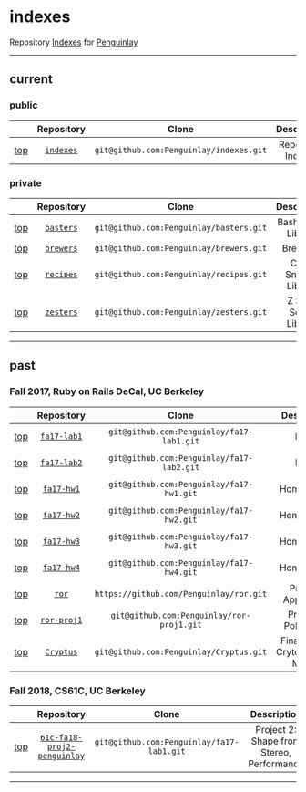 # indexes
Repository [Indexes](https://github.com/Penguinlay/indexes) for [Penguinlay](https://github.com/Penguinlay)

---

## current

### public
|                 | Repository                                         | Clone                                   | Description            |
|:---------------:|:--------------------------------------------------:|:---------------------------------------:|:----------------------:|
| [top](#indexes) | [`indexes`](https://github.com/Penguinlay/indexes) | `git@github.com:Penguinlay/indexes.git` | Repository Indexes     |

### private
|                 | Repository                                         | Clone                                   | Description            |
|:---------------:|:--------------------------------------------------:|:---------------------------------------:|:----------------------:|
| [top](#indexes) | [`basters`](https://github.com/Penguinlay/basters) | `git@github.com:Penguinlay/basters.git` | Bash Script Library    |
| [top](#indexes) | [`brewers`](https://github.com/Penguinlay/brewers) | `git@github.com:Penguinlay/brewers.git` | Brew File              |
| [top](#indexes) | [`recipes`](https://github.com/Penguinlay/recipes) | `git@github.com:Penguinlay/recipes.git` | Code Snippet Library   |
| [top](#indexes) | [`zesters`](https://github.com/Penguinlay/zesters) | `git@github.com:Penguinlay/zesters.git` | Z Shell Script Library |

---

## past

### Fall 2017, Ruby on Rails DeCal, UC Berkeley
|                 | Repository                                             | Clone                                     | Description                           | Status           |
|:---------------:|:------------------------------------------------------:|:-----------------------------------------:|:-------------------------------------:|:----------------:|
| [top](#indexes) | [`fa17-lab1`](https://github.com/Penguinlay/fa17-lab1) | `git@github.com:Penguinlay/fa17-lab1.git` | Lab 1                                 | Public archived  |
| [top](#indexes) | [`fa17-lab2`](https://github.com/Penguinlay/fa17-lab2) | `git@github.com:Penguinlay/fa17-lab2.git` | Lab 2                                 | Public archived  |
| [top](#indexes) | [`fa17-hw1`](https://github.com/Penguinlay/fa17-hw1)   | `git@github.com:Penguinlay/fa17-hw1.git`  | Homework 1                            | Public archived  |
| [top](#indexes) | [`fa17-hw2`](https://github.com/Penguinlay/fa17-hw2)   | `git@github.com:Penguinlay/fa17-hw2.git`  | Homework 2                            | Public archived  |
| [top](#indexes) | [`fa17-hw3`](https://github.com/Penguinlay/fa17-hw3)   | `git@github.com:Penguinlay/fa17-hw3.git`  | Homework 3                            | Public archived  |
| [top](#indexes) | [`fa17-hw4`](https://github.com/Penguinlay/fa17-hw4)   | `git@github.com:Penguinlay/fa17-hw4.git`  | Homework 4                            | Public archived  |
| [top]($indexes) | [`ror`](https://github.com/Penguinlay/ror)             | `https://github.com/Penguinlay/ror.git`   | Practice Application                  | Private archived |
| [top](#indexes) | [`ror-proj1`](https://github.com/Penguinlay/ror-proj1) | `git@github.com:Penguinlay/ror-proj1.git` | Project 1<br>PokePortal               | Public           |
| [top](#indexes) | [`Cryptus`](https://github.com/Penguinlay/Cryptus)     | `git@github.com:Penguinlay/Cryptus.git`   | Final Project<br>Crytocurrency Market | Public           |

### Fall 2018, CS61C, UC Berkeley
|                 | Repository                                                                             | Clone                                     | Description                               | Status  |
|:---------------:|:--------------------------------------------------------------------------------------:|:-----------------------------------------:|:-----------------------------------------:|:-------:|
| [top](#indexes) | [`61c-fa18-proj2-penguinlay`](https://github.com/Penguinlay/61c-fa18-proj2-penguinlay) | `git@github.com:Penguinlay/fa17-lab1.git` | Project 2: Shape from Stereo, Performance | Private |

---
